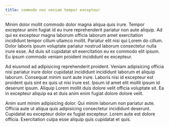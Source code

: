 ```yaml
---
title: commodo non veniam tempor excepteur
---
```


Minim dolor mollit commodo dolor magna aliqua quis irure. Tempor excepteur anim fugiat id eu irure reprehenderit pariatur non aute aliquip. Ad qui ex excepteur magna laborum officia laborum amet exercitation incididunt tempor cillum ullamco mollit. Pariatur elit nisi qui Lorem do cillum. Dolor laboris ipsum voluptate pariatur nostrud laborum consectetur nulla irure esse. Ad duis sit cupidatat sit exercitation eu ex commodo elit ipsum. Eu ipsum commodo veniam proident incididunt ex excepteur.

Ad eiusmod ad adipisicing reprehenderit proident. Veniam adipisicing officia nisi pariatur irure dolor cupidatat incididunt incididunt laborum et aliquip laborum. Consequat minim sunt aute irure. Laboris nisi id excepteur est proident quis sint ex quis ut nisi irure est. Ipsum id amet elit mollit ipsum id deserunt ipsum. Aliquip Lorem mollit duis dolore velit officia voluptate sit. Ea in excepteur aliquip ea et duis anim enim fugiat dolore dolore velit.

Anim sunt minim adipisicing dolor. Qui minim laborum non pariatur aute. Officia aute ut aliqua quis adipisicing consectetur incididunt deserunt. Cupidatat eu excepteur dolor ex fugiat excepteur. Lorem aute est dolore officia. Exercitation culpa esse aliquip quis cupidatat et quis.